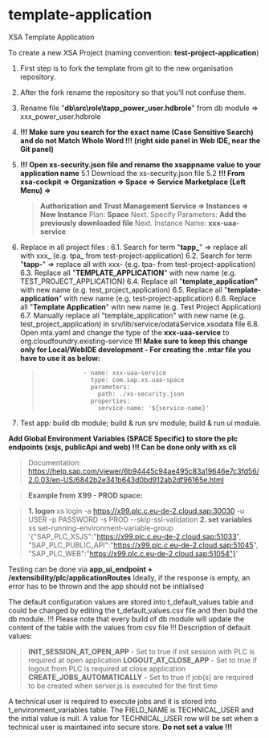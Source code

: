 
# template-application

XSA Template Application

To create a new XSA Project (naming convention: **test-project-application**)

1. First step is to fork the template from git to the new organisation repository.

2. After the fork rename the repository so that you'll not confuse them.

3. Rename file "**db\src\role\tapp_power_user.hdbrole**" from db module => xxx_power_user.hdbrole

4. **!!! Make sure you search for the exact name (Case Sensitive Search) and do not Match Whole Word !!! (right side panel in Web IDE, near the Git panel)**
	
5. **!!! Open xs-security.json file and rename the xsappname value to your application name**
	5.1 Download the xs-security.json file
	5.2	**!!! From xsa-cockpit => Organization => Space => Service Marketplace (Left Menu) =>**
	> **Authorization and Trust Management Service => Instances => New Instance**
	> Plan: **Space**
	> Next. Specify Parameters: **Add the previously downloaded file**
	> Next. Instance Name: **xxx-uaa-service**
	
6. Replace in all project files :
	6.1. Search for term "**tapp_**"  => replace all with xxx_ (e.g. tpa_ from test-project-application)
	6.2. Search for term "**tapp-**"  => replace all with xxx- (e.g. tpa- from test-project-application)	
	6.3. Replace all "**TEMPLATE_APPLICATION**" with new name (e.g. TEST_PROJECT_APPLICATION)
	6.4. Replace all "**template_application"** with new name (e.g. test_project_application)
	6.5. Replace all "**template-application**" with new name (e.g. test-project-application)
	6.6. Replace all "**Template Application**" witn new name (e.g. Test Project Application)
	6.7. Manually replace all "template_application" with new name (e.g. test_project_application) in srv/lib/service/odataService.xsodata file
	6.8. Open mta.yaml and change the type of the  **xxx-uaa-service** to org.cloudfoundry.existing-service
	**!!! Make sure to keep this change only for Local/WebIDE development - For creating the .mtar file you have to use it as below:**
	> 				  - name: xxx-uaa-service
	> 				    type: com.sap.xs.uaa-space
	> 				    parameters:
	> 				      path: ./xs-security.json
	>   			    properties:  
	> 				      service-name: '${service-name}'

8. Test app: build db module; build & run srv module; build & run ui module.

**Add Global Environment Variables (SPACE Specific) to store the plc endpoints (xsjs, publicApi and web)
!!! Can be done only with xs cli**

>Documentation:
<https://help.sap.com/viewer/6b94445c94ae495c83a19646e7c3fd56/2.0.03/en-US/6842b2e341b643d0bd912ab2df96165e.html>

>**Example from X99 - PROD space:**

>**1. logon**
> xs login -a https://x99.plc.c.eu-de-2.cloud.sap:30030 -u USER -p PASSWORD -s PROD --skip-ssl-validation
>**2. set variables**
>xs set-running-environment-variable-group '{"SAP_PLC_XSJS":"https://x99.plc.c.eu-de-2.cloud.sap:51033", "SAP_PLC_PUBLIC_API":"https://x99.plc.c.eu-de-2.cloud.sap:51045", "SAP_PLC_WEB":"https://x99.plc.c.eu-de-2.cloud.sap:51054"}'

Testing can be done via **app_ui_endpoint + /extensibility/plc/applicationRoutes**
Ideally, if the response is empty, an error has to be thrown and the app should not be initialised

The default configuration values are stored into t_default_values table and could be changed by editing the t_default_values.csv file and then build the db module.
!!! Please note that every build of db module will update the content of the table with the values from csv file !!!
Description of default values:
>**INIT_SESSION_AT_OPEN_APP** - Set to true if init session with PLC is required at open application
>**LOGOUT_AT_CLOSE_APP** - Set to true if logout from PLC is required at close application
>**CREATE_JOBS_AUTOMATICALLY** - Set to true if job(s) are required to be created when server.js is executed for the first time

A technical user is required to execute jobs and it is stored into t_environment_variables table. The FIELD_NAME is TECHNICAL_USER and the initial value is null.
A value for TECHNICAL_USER row will be set when a technical user is maintained into secure store. **Do not set a value !!!**